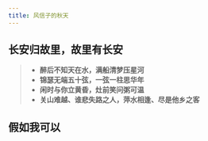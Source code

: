 ```yaml
---
title: 风信子的秋天
---
```


## 长安归故里，故里有长安

> - **醉后不知天在水，满船清梦压星河**
> - **锦瑟无端五十弦，一弦一柱思华年**
> - **闲时与你立黄昏，灶前笑问粥可温**
> - **关山难越、谁悲失路之人，萍水相逢、尽是他乡之客**

## 假如我可以

